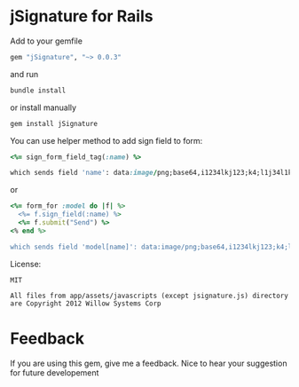 jSignature for Rails
==========

Add to your gemfile 
``` ruby
gem "jSignature", "~> 0.0.3"
```

and run

``` ruby
bundle install
```

or install manually

``` ruby
gem install jSignature
```




You can use helper method to add sign field to form:

``` ruby
<%= sign_form_field_tag(:name) %>

which sends field 'name': data:image/png;base64,i1234lkj123;k4;l1j34l1kj3j... 
```
or
``` ruby
<%= form_for :model do |f| %>
  <%= f.sign_field(:name) %>
  <%= f.submit("Send") %>
<% end %>

which sends field 'model[name]': data:image/png;base64,i1234lkj123;k4;l1j34l1kj3j... 
```

License:
```
MIT

All files from app/assets/javascripts (except jsignature.js) directory are Copyright 2012 Willow Systems Corp
```

Feedback
==========
If you are using this gem, give me a feedback. Nice to hear your suggestion for future developement
